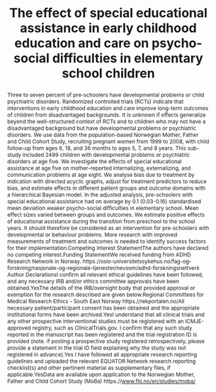 ---
abstract: Three to seven percent of pre-schoolers have developmental problems or child psychiatric disorders. Randomized controlled trials (RCTs) indicate that interventions in early childhood education and care improve long-term outcomes of children from disadvantaged backgrounds. It is unknown if effects generalize beyond the well-structured context of RCTs and to children who may not have a disadvantaged background but have developmental problems or psychiatric disorders. We use data from the population-based Norwegian Mother, Father and Child Cohort Study, recruiting pregnant women from 1999 to 2008, with child follow-up from ages 6, 18, and 36 months to ages 5, 7, and 8 years. This sub-study included 2499 children with developmental problems or psychiatric disorders at age five. We investigate the effects of special educational assistance at age five on mother-reported internalizing, externalizing, and communication problems at age eight. We analyse bias due to treatment by indication with directed acyclic graphs, adjust for treatment predictors to reduce bias, and estimate effects in different patient groups and outcome domains with a hierarchical Bayesian model. In the adjusted analysis, pre-schoolers with special educational assistance had on average by 0.1 (0.03-0.16) standardised mean deviation weaker psycho-social difficulties in elementary school. Mean effect sizes varied between groups and outcomes. We estimate positive effects of educational assistance during the transition from preschool to the school years. It should therefore be considered as an intervention for pre-schoolers with developmental or behaviour problems. More research with improved measurements of treatment and outcomes is needed to identify success factors for their implementation.Competing Interest StatementThe authors have declared no competing interest.Funding StatementWe received funding from ADHD Research Network in Norway. https.//oslo-universitetssykehus.no/fag-og-forskning/nasjonale-og-regionale-tjenester/nevsom/adhd-forskningsnettverk Author DeclarationsI confirm all relevant ethical guidelines have been followed, and any necessary IRB and/or ethics committee approvals have been obtained.YesThe details of the IRB/oversight body that provided approval or exemption for the research described are given below.Regional Committees for Medical Research Ethics - South East Norway https.//rekportalen.no/All necessary patient/participant consent has been obtained and the appropriate institutional forms have been archived.YesI understand that all clinical trials and any other prospective interventional studies must be registered with an ICMJE-approved registry, such as ClinicalTrials.gov. I confirm that any such study reported in the manuscript has been registered and the trial registration ID is provided (note. if posting a prospective study registered retrospectively, please provide a statement in the trial ID field explaining why the study was not registered in advance).Yes I have followed all appropriate research reporting guidelines and uploaded the relevant EQUATOR Network research reporting checklist(s) and other pertinent material as supplementary files, if applicable.YesData are available upon application to the Norwegian Mother, Father and Child Cohort Study (MoBa) https.//www.fhi.no/en/studies/moba/
author_notes: ""
authors:
-  admin
-  Ratib Lekhal
-  Kristin R Overgaard
-  Mari Vaage Wang
-  Ragnhild Eek Brandlistuen
-  Svein Friis
-  Paal Zeiner
date: ""
doi: ""
featured: false
image:
projects: []
publication: '*medRxiv*'
publication_short: ""
publication_types:
- "3"
publishDate: "2021-01-01"
slides: 
summary: ""
tags: 
 -  Epidemiology
 -  ADHD
 -  Bayesian
title: The effect of special educational assistance in early childhood education and care on psycho-social difficulties in elementary school children
url_code: ""
url_dataset: ""
url_pdf: ""
url_poster: ""
url_project: ""
url_slides: ""
url_source: ""
url_video: ""
---